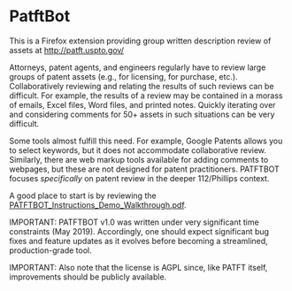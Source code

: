 # PatftBot
This is a Firefox extension providing group written description review of assets at http://patft.uspto.gov/

Attorneys, patent agents, and engineers regularly have to review large groups of patent assets (e.g., for licensing, for purchase, etc.).  Collaboratively reviewing and relating the results of such reviews can be difficult.  For example, the results of a review may be contained in a morass of emails, Excel files, Word files, and printed notes.  Quickly iterating over and considering comments for 50+ assets in such situations can be very difficult.

Some tools almost fulfill this need.  For example, Google Patents allows you to select keywords, but it does not accommodate collaborative review.  Similarly, there are web markup tools available for adding comments to webpages, but these are not designed for patent practitioners.  PATFTBOT focuses *specifically* on patent review in the deeper 112/Phillips context.

A good place to start is by reviewing the [PATFTBOT_Instructions_Demo_Walkthrough.pdf](PATFTBOT_Instructions_Demo_Walkthrough.pdf).

IMPORTANT: PATFTBOT v1.0 was written under very significant time constraints (May 2019).  Accordingly, one should expect significant bug fixes and feature updates as it evolves before becoming a streamlined, production-grade tool.

IMPORTANT:  Also note that the license is AGPL since, like PATFT itself, improvements should be publicly available.
